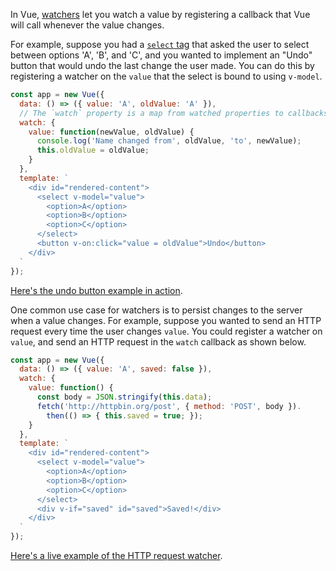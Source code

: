 In Vue, [watchers](https://vuejs.org/v2/guide/computed.html#Watchers) let you watch a value by registering a callback that Vue will call whenever the value changes.

For example, suppose you had a [`select` tag](https://vuejs.org/v2/guide/forms.html#Select) that asked the user to select between options 'A', 'B', and 'C', and you wanted to implement an "Undo" button that would undo the last change the user made. You can do this by registering a watcher on the `value` that the select is bound to using `v-model`.

```javascript
const app = new Vue({
  data: () => ({ value: 'A', oldValue: 'A' }),
  // The `watch` property is a map from watched properties to callbacks
  watch: {
    value: function(newValue, oldValue) {
      console.log('Name changed from', oldValue, 'to', newValue);
      this.oldValue = oldValue;
    }
  },
  template: `
    <div id="rendered-content">
      <select v-model="value">
        <option>A</option>
        <option>B</option>
        <option>C</option>
      </select>
      <button v-on:click="value = oldValue">Undo</button>
    </div>
  `
});
```

[Here's the undo button example in action](/examples/vue/watch-basic).

One common use case for watchers is to persist changes to the server when a value changes. For example, suppose you wanted to send an HTTP request every time the user changes `value`. You could register a watcher on `value`, and send an HTTP request in the `watch` callback as shown below.

```javascript
const app = new Vue({
  data: () => ({ value: 'A', saved: false }),
  watch: {
    value: function() {
      const body = JSON.stringify(this.data);
      fetch('http://httpbin.org/post', { method: 'POST', body }).
        then(() => { this.saved = true; });
    }
  },
  template: `
    <div id="rendered-content">
      <select v-model="value">
        <option>A</option>
        <option>B</option>
        <option>C</option>
      </select>
      <div v-if="saved" id="saved">Saved!</div>
    </div>
  `
});
```

[Here's a live example of the HTTP request watcher](/examples/vue/watch-basic).